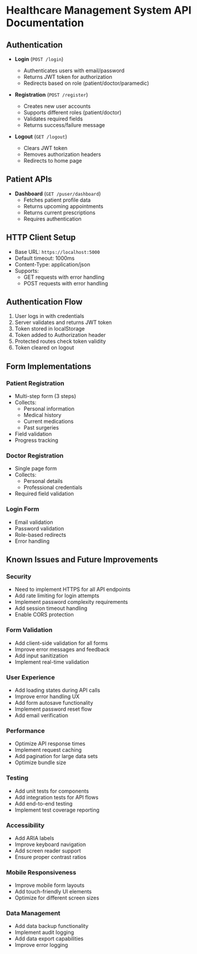 # Healthcare Management System API Documentation

## Authentication
- **Login** (`POST /login`)
  - Authenticates users with email/password
  - Returns JWT token for authorization
  - Redirects based on role (patient/doctor/paramedic)

- **Registration** (`POST /register`) 
  - Creates new user accounts
  - Supports different roles (patient/doctor)
  - Validates required fields
  - Returns success/failure message

- **Logout** (`GET /logout`)
  - Clears JWT token
  - Removes authorization headers
  - Redirects to home page

## Patient APIs
- **Dashboard** (`GET /puser/dashboard`)
  - Fetches patient profile data
  - Returns upcoming appointments
  - Returns current prescriptions
  - Requires authentication

## HTTP Client Setup
- Base URL: `https://localhost:5000`
- Default timeout: 1000ms
- Content-Type: application/json
- Supports:
  - GET requests with error handling
  - POST requests with error handling

## Authentication Flow
1. User logs in with credentials
2. Server validates and returns JWT token
3. Token stored in localStorage
4. Token added to Authorization header
5. Protected routes check token validity
6. Token cleared on logout

## Form Implementations
### Patient Registration
- Multi-step form (3 steps)
- Collects:
  - Personal information
  - Medical history
  - Current medications
  - Past surgeries
- Field validation
- Progress tracking

### Doctor Registration  
- Single page form
- Collects:
  - Personal details
  - Professional credentials
- Required field validation

### Login Form
- Email validation
- Password validation 
- Role-based redirects
- Error handling

## Known Issues and Future Improvements

### Security
- Need to implement HTTPS for all API endpoints
- Add rate limiting for login attempts
- Implement password complexity requirements
- Add session timeout handling
- Enable CORS protection

### Form Validation
- Add client-side validation for all forms
- Improve error messages and feedback
- Add input sanitization
- Implement real-time validation

### User Experience
- Add loading states during API calls
- Improve error handling UX
- Add form autosave functionality
- Implement password reset flow
- Add email verification

### Performance
- Optimize API response times
- Implement request caching
- Add pagination for large data sets
- Optimize bundle size

### Testing
- Add unit tests for components
- Add integration tests for API flows
- Add end-to-end testing
- Implement test coverage reporting

### Accessibility
- Add ARIA labels
- Improve keyboard navigation
- Add screen reader support
- Ensure proper contrast ratios

### Mobile Responsiveness
- Improve mobile form layouts
- Add touch-friendly UI elements
- Optimize for different screen sizes

### Data Management
- Add data backup functionality
- Implement audit logging
- Add data export capabilities
- Improve error logging
